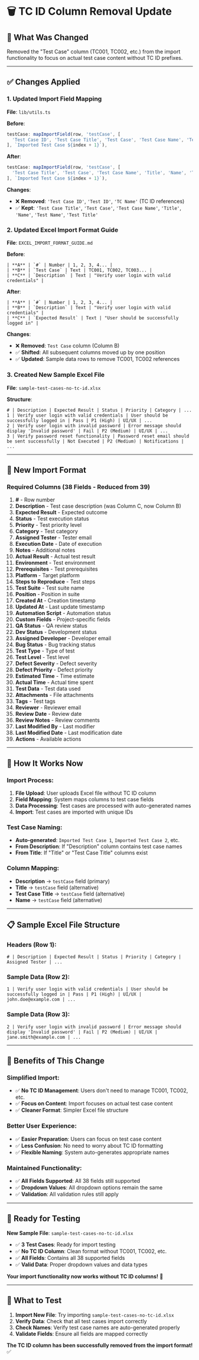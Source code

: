 # 🗑️ **TC ID Column Removal Update**

## 🎯 **What Was Changed**

Removed the "Test Case" column (TC001, TC002, etc.) from the import functionality to focus on actual test case content without TC ID prefixes.

---

## ✅ **Changes Applied**

### **1. Updated Import Field Mapping**
**File**: `lib/utils.ts`

**Before**:
```typescript
testCase: mapImportField(row, 'testCase', [
  'Test Case ID', 'Test Case Title', 'Test Case', 'Test Case Name', 'Test ID', 'Title', 'Name', 'TC Name'
], `Imported Test Case ${index + 1}`),
```

**After**:
```typescript
testCase: mapImportField(row, 'testCase', [
  'Test Case Title', 'Test Case', 'Test Case Name', 'Title', 'Name', 'Test Name', 'Test Title'
], `Imported Test Case ${index + 1}`),
```

**Changes**:
- ❌ **Removed**: `'Test Case ID'`, `'Test ID'`, `'TC Name'` (TC ID references)
- ✅ **Kept**: `'Test Case Title'`, `'Test Case'`, `'Test Case Name'`, `'Title'`, `'Name'`, `'Test Name'`, `'Test Title'`

### **2. Updated Excel Import Format Guide**
**File**: `EXCEL_IMPORT_FORMAT_GUIDE.md`

**Before**:
```
| **A** | `#` | Number | 1, 2, 3, 4... |
| **B** | `Test Case` | Text | TC001, TC002, TC003... |
| **C** | `Description` | Text | "Verify user login with valid credentials" |
```

**After**:
```
| **A** | `#` | Number | 1, 2, 3, 4... |
| **B** | `Description` | Text | "Verify user login with valid credentials" |
| **C** | `Expected Result` | Text | "User should be successfully logged in" |
```

**Changes**:
- ❌ **Removed**: `Test Case` column (Column B)
- ✅ **Shifted**: All subsequent columns moved up by one position
- ✅ **Updated**: Sample data rows to remove TC001, TC002 references

### **3. Created New Sample Excel File**
**File**: `sample-test-cases-no-tc-id.xlsx`

**Structure**:
```
# | Description | Expected Result | Status | Priority | Category | ...
1 | Verify user login with valid credentials | User should be successfully logged in | Pass | P1 (High) | UI/UX | ...
2 | Verify user login with invalid password | Error message should display 'Invalid password' | Fail | P2 (Medium) | UI/UX | ...
3 | Verify password reset functionality | Password reset email should be sent successfully | Not Executed | P2 (Medium) | Notifications | ...
```

---

## 🎯 **New Import Format**

### **Required Columns (38 Fields - Reduced from 39)**
1. **#** - Row number
2. **Description** - Test case description (was Column C, now Column B)
3. **Expected Result** - Expected outcome
4. **Status** - Test execution status
5. **Priority** - Test priority level
6. **Category** - Test category
7. **Assigned Tester** - Tester email
8. **Execution Date** - Date of execution
9. **Notes** - Additional notes
10. **Actual Result** - Actual test result
11. **Environment** - Test environment
12. **Prerequisites** - Test prerequisites
13. **Platform** - Target platform
14. **Steps to Reproduce** - Test steps
15. **Test Suite** - Test suite name
16. **Position** - Position in suite
17. **Created At** - Creation timestamp
18. **Updated At** - Last update timestamp
19. **Automation Script** - Automation status
20. **Custom Fields** - Project-specific fields
21. **QA Status** - QA review status
22. **Dev Status** - Development status
23. **Assigned Developer** - Developer email
24. **Bug Status** - Bug tracking status
25. **Test Type** - Type of test
26. **Test Level** - Test level
27. **Defect Severity** - Defect severity
28. **Defect Priority** - Defect priority
29. **Estimated Time** - Time estimate
30. **Actual Time** - Actual time spent
31. **Test Data** - Test data used
32. **Attachments** - File attachments
33. **Tags** - Test tags
34. **Reviewer** - Reviewer email
35. **Review Date** - Review date
36. **Review Notes** - Review comments
37. **Last Modified By** - Last modifier
38. **Last Modified Date** - Last modification date
39. **Actions** - Available actions

---

## 🚀 **How It Works Now**

### **Import Process**:
1. **File Upload**: User uploads Excel file without TC ID column
2. **Field Mapping**: System maps columns to test case fields
3. **Data Processing**: Test cases are processed with auto-generated names
4. **Import**: Test cases are imported with unique IDs

### **Test Case Naming**:
- **Auto-generated**: `Imported Test Case 1`, `Imported Test Case 2`, etc.
- **From Description**: If "Description" column contains test case names
- **From Title**: If "Title" or "Test Case Title" columns exist

### **Column Mapping**:
- **Description** → `testCase` field (primary)
- **Title** → `testCase` field (alternative)
- **Test Case Title** → `testCase` field (alternative)
- **Name** → `testCase` field (alternative)

---

## 📋 **Sample Excel File Structure**

### **Headers (Row 1)**:
```
# | Description | Expected Result | Status | Priority | Category | Assigned Tester | ...
```

### **Sample Data (Row 2)**:
```
1 | Verify user login with valid credentials | User should be successfully logged in | Pass | P1 (High) | UI/UX | john.doe@example.com | ...
```

### **Sample Data (Row 3)**:
```
2 | Verify user login with invalid password | Error message should display 'Invalid password' | Fail | P2 (Medium) | UI/UX | jane.smith@example.com | ...
```

---

## 🎉 **Benefits of This Change**

### **Simplified Import**:
- ✅ **No TC ID Management**: Users don't need to manage TC001, TC002, etc.
- ✅ **Focus on Content**: Import focuses on actual test case content
- ✅ **Cleaner Format**: Simpler Excel file structure

### **Better User Experience**:
- ✅ **Easier Preparation**: Users can focus on test case content
- ✅ **Less Confusion**: No need to worry about TC ID formatting
- ✅ **Flexible Naming**: System auto-generates appropriate names

### **Maintained Functionality**:
- ✅ **All Fields Supported**: All 38 fields still supported
- ✅ **Dropdown Values**: All dropdown options remain the same
- ✅ **Validation**: All validation rules still apply

---

## 🎯 **Ready for Testing**

**New Sample File**: `sample-test-cases-no-tc-id.xlsx`
- ✅ **3 Test Cases**: Ready for import testing
- ✅ **No TC ID Column**: Clean format without TC001, TC002, etc.
- ✅ **All Fields**: Contains all 38 supported fields
- ✅ **Valid Data**: Proper dropdown values and data types

**Your import functionality now works without TC ID columns!** 🚀

---

## 📝 **What to Test**

1. **Import New File**: Try importing `sample-test-cases-no-tc-id.xlsx`
2. **Verify Data**: Check that all test cases import correctly
3. **Check Names**: Verify test case names are auto-generated properly
4. **Validate Fields**: Ensure all fields are mapped correctly

**The TC ID column has been successfully removed from the import format!** ✅

